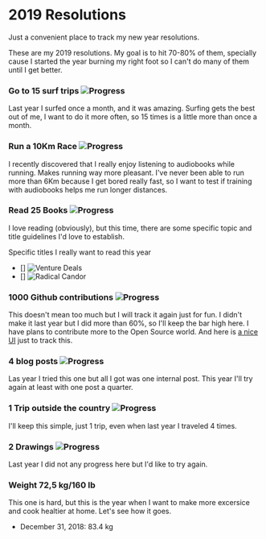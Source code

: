 # 2019 Resolutions
Just a convenient place to track my new year resolutions.

These are my 2019 resolutions. My goal is to hit 70-80% of them, specially cause I started the year burning my right foot so I can't do many of them until I get better. 

### Go to 15 surf trips ![Progress](http://progressed.io/bar/0)
Last year I surfed once a month, and it was amazing. Surfing gets the best out of me, I want to do it more often, so 15 times is a little more than once a month.    

### Run a 10Km Race ![Progress](http://progressed.io/bar/0)
I recently discovered that I really enjoy listening to audiobooks while running. Makes running way more pleasant. I've never been able to run more than 6Km because I get bored really fast, so I want to test if training with audiobooks helps me run longer distances. 

### Read 25 Books ![Progress](http://progressed.io/bar/0)
I love reading (obviously), but this time, there are some specific topic and title guidelines I'd love to establish. 

Specific titles I really want to read this year
- [] ![Venture Deals](http://www.beek.io/libros/venture-deals-be-smarter-than-your-lawyer-and-venture-capitalist-8cf84af1-9cf0-48c1-84eb-21ace95a40c2)
- [] ![Radical Candor](https://www.beek.io/libros/radical-candor)





### 1000 Github contributions ![Progress](http://progressed.io/bar/0)
This doesn't mean too much but I will track it again just for fun. I didn't make it last year but I did more than 60%, so I'll keep the bar high here. I have plans to contribute more to the Open Source world. And here is [a nice UI][githubui] just to track this.

### 4 blog posts ![Progress](http://progressed.io/bar/0)
Las year I tried this one but all I got was one internal post. This year I'll try again at least with one post a quarter.

### 1 Trip outside the country ![Progress](http://progressed.io/bar/0)
I'll keep this simple, just 1 trip, even when last year I traveled 4 times.

### 2 Drawings ![Progress](http://progressed.io/bar/0)
Last year I did not any progress here but I'd like to try again.

### Weight 72,5 kg/160 lb
This one is hard, but this is the year when I want to make more excersice and cook healtier at home. Let's see how it goes. 
 - December 31, 2018: 83.4 kg

[githubui]: https://github.com/gepser?tab=overview&from=2019-01-01&to=2019-12-31
